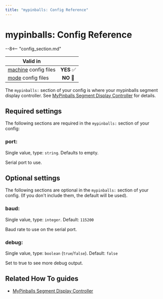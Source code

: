 ```yaml
---
title: "mypinballs: Config Reference"
---
```


# mypinballs: Config Reference

--8<-- "config_section.md"

| Valid in | |
|-----|:----:|
|[machine](instructions/machine_config.md) config files |**YES** :white_check_mark:|
|[mode](instructions/mode_config.md) config files|**NO** :no_entry_sign:|

The `mypinballs:` section of your config is where your mypinballs
segment display controller. See
[MyPinballs Segment Display Controller](../hardware/mypinballs/index.md) for details.

## Required settings

The following sections are required in the `mypinballs:` section of your
config:

### port:

Single value, type: `string`. Defaults to empty.

Serial port to use.

## Optional settings

The following sections are optional in the `mypinballs:` section of your
config. (If you don't include them, the default will be used).

### baud:

Single value, type: `integer`. Default: `115200`

Baud rate to use on the serial port.

### debug:

Single value, type: `boolean` (`true`/`false`). Default: `false`

Set to true to see more debug output.

## Related How To guides

* [MyPinballs Segment Display Controller](../hardware/mypinballs/index.md)
